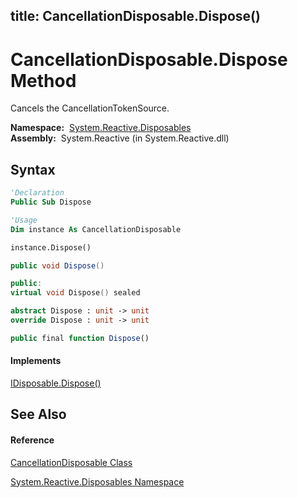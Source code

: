 title: CancellationDisposable.Dispose()
---
# CancellationDisposable.Dispose Method

Cancels the CancellationTokenSource.

**Namespace:**  [System.Reactive.Disposables](System.Reactive.Disposables/System.Reactive.Disposables)  
**Assembly:**  System.Reactive (in System.Reactive.dll)

## Syntax

```vb
'Declaration
Public Sub Dispose
```

```vb
'Usage
Dim instance As CancellationDisposable

instance.Dispose()
```

```csharp
public void Dispose()
```

```c++
public:
virtual void Dispose() sealed
```

```fsharp
abstract Dispose : unit -> unit 
override Dispose : unit -> unit 
```

```javascript
public final function Dispose()
```

#### Implements

[IDisposable.Dispose()](https://msdn.microsoft.com/en-us/library/es4s3w1d)

## See Also

#### Reference

[CancellationDisposable Class](CancellationDisposable/CancellationDisposable)

[System.Reactive.Disposables Namespace](System.Reactive.Disposables/System.Reactive.Disposables)





